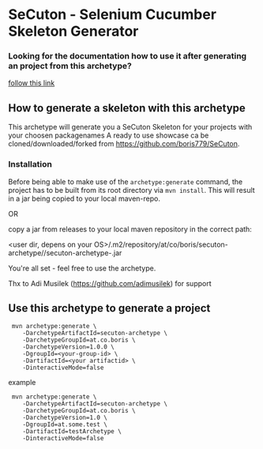 # SeCuton - Selenium Cucumber Skeleton Generator


### Looking for the documentation how to use it after generating an project from this archetype?
[follow this link](src/main/resources/archetype-resources/README.md)


## How to generate a skeleton with this archetype


This archetype will generate you a SeCuton Skeleton for your projects with your choosen packagenames
A ready to use showcase ca be cloned/downloaded/forked from https://github.com/boris779/SeCuton.

### Installation
Before being able to make use of the `archetype:generate` command, the project has to be built from its root directory 
via `mvn install`. This will result in a jar being copied to your local maven-repo. 

OR

copy a jar from releases to your local maven repository in the correct path:

<user dir, depens on your OS>/.m2/repository/at/co/boris/secuton-archetype/<version>/secuton-archetype-<version>.jar

You're all set - feel free to use the archetype.




Thx to Adi Musilek (https://github.com/adimusilek) for support

## Use this archetype to generate a project


     mvn archetype:generate \  
        -DarchetypeArtifactId=secuton-archetype \
        -DarchetypeGroupId=at.co.boris \
        -DarchetypeVersion=1.0.0 \
        -DgroupId=<your-group-id> \
        -DartifactId=<your artifactid> \
        -DinteractiveMode=false



example

     mvn archetype:generate \  
        -DarchetypeArtifactId=secuton-archetype \
        -DarchetypeGroupId=at.co.boris \
        -DarchetypeVersion=1.0 \
        -DgroupId=at.some.test \
        -DartifactId=testArchetype \
        -DinteractiveMode=false
